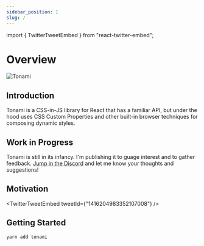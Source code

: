 ```yaml
---
sidebar_position: 1
slug: /
---
```


import { TwitterTweetEmbed } from "react-twitter-embed";

# Overview

<div style={{textAlign: 'center'}}>
<img src="/img/logo.svg" alt="Tonami" width={200} />
</div>

## Introduction

Tonami is a CSS-in-JS library for React that has a familiar API, but under the hood uses CSS Custom Properties and other built-in browser techniques for composing dynamic styles.

## Work in Progress

Tonami is still in its infancy. I'm publishing it to guage interest and to gather feedback. [Jump in the Discord](https://discord.gg/nbqTWkjM) and let me know your thoughts and suggestions!

## Motivation

<TwitterTweetEmbed tweetId={"1416204983352107008"} />

## Getting Started

```shell
yarn add tonami
```
